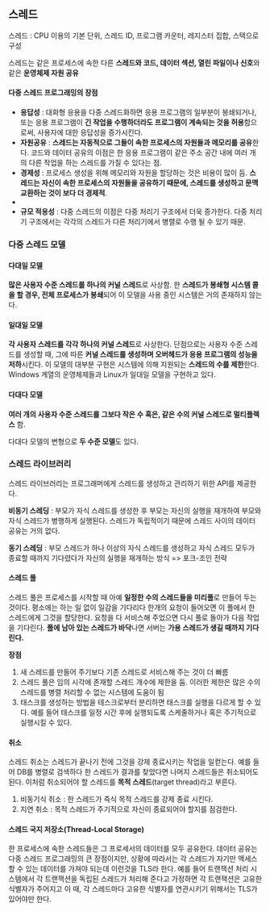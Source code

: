## 스레드

스레드 : CPU 이용의 기본 단위, 스레드 ID, 프로그램 카운터, 레지스터 집합, 스택으로 구성

스레드는 같은 프로세스에 속한 다른 **스레드와 코드, 데이터 섹션, 열린 파일이나 신호**와 같은 **운영체제 자원 공유**



#### 다중 스레드 프로그래밍의 장점

- **응답성** : 대화형 응용을 다중 스레드화하면 응용 프로그램의 일부분이 봉쇄되거나, 또는 응용 프로그램이 **긴 작업을 수행하더라도 프로그램이 계속되는 것을 허용**함으로써, 사용자에 대한 응답성을 증가시킨다.
- **자원공유** : **스레드는 자동적으로 그들이 속한 프로세스의 자원들과 메모리를 공유**한다. 코드와 데이터 공유의 이점은 한 응용 프로그램이 같은 주소 공간 내에 여러 개의 다른 작업을 하는 스레드를 가질 수 있다는 점.
- **경제성** : 프로세스 생성을 위해 메모리와 자원을 할당하는 것은 비용이 많이 듬. **스레드는 자신이 속한 프로세스의 자원들을 공유하기 때문에, 스레드를 생성하고 문맥 교환하는 것이 보다 더 경제적**.
- 
- **규모 적응성** : 다중 스레드의 이점은 다중 처리기 구조에서 더욱 증가한다. 다중 처리기 구조에서는 각각의 스레드가 다른 처리기에서 병렬로 수행 될 수 있기 때문.



### 다중 스레드 모델

#### 다대일 모델

**많은 사용자 수준 스레드를 하나의 커널 스레드**로 사상함. 한 **스레드가 봉쇄형 시스템 콜을 할 경우, 전체 프로세스가 봉쇄**되어 이 모델을 사용 중인 시스템은 거의 존재하지 않는다.



#### 일대일 모델

**각 사용자 스레드를 각각 하나의 커널 스레드**로 사상한다. 단점으로는 사용자 수준 스레드를 생성할 때, 그에 따른 **커널 스레드를 생성하며 오버헤드가 응용 프로그램의 성능을 저하**시킨다. 이 모델의 대부분 구현은 시스템에 의해 지원되는 **스레드의 수를 제한**한다. Windows 계열의 운영체제들과 Linux가 일대일 모델을 구현하고 있다.



#### 다대다 모델

**여러 개의 사용자 수준 스레드를 그보다 작은 수 혹은, 같은 수의 커널 스레드로 멀티플렉스** 함.

다대다 모델의 변형으로 **두 수준 모델**도 있다.



### 스레드 라이브러리

스레드 라이브러리는 프로그래머에게 스레드를 생성하고 관리하기 위한 API를 제공한다.

**비동기 스레딩** : 부모가 자식 스레드를 생성한 후 부모는 자신의 실행을 재개하여 부모와 자식 스레드가 병행하게 실행된다. 스레드가 독립적이기 때문에 스레드 사이의 데이터 공유는 거의 없다.

**동기 스레딩** :  부모 스레드가 하나 이상의 자식 스레드를 생성하고 자식 스레드 모두가 종료할 때까지 기다렸다가 자신의 실행을 재개하는 방식 => 포크-조인 전략



#### 스레드 풀

스레드 풀은 프로세스를 시작할 때 아예 **일정한 수의 스레드들을 미리풀**로 만들어 두는 것이다. 평소에는 하는 일 없이 일감을 기다리다 한개의 요청이 들어오면 이 풀에서 한 스레드에게 그것을 할당한다. 요청을 다 서비스해 주었으면 다시 풀로 돌아가 다음 작업을 기다린다. **풀에 남아 있는 스레드가 바닥**나면 서버는 **가용 스레드가 생길 때까지 기다린다.**



**장점**

1. 새 스레드를 만들어 주기보다 기존 스레드로 서비스해 주는 것이 더 빠름
2. 스레드 풀은 임의 시각에 존재할 스레드 개수에 제한을 둠. 이러한 제한은 많은 수의 스레드를 병렬 처리할 수 없는 시스템에 도움이 됨
3. 태스크를 생성하는 방법을 테스크로부터 분리하면 태스크를 실행을 다르게 할 수 있다. 예를 들어 태스크를 일정 시간 후에 실행되도록 스케줄하거나 혹은 주기적으로 실행시킬 수 있다.



#### 취소

스레드 취소는 스레드가 끝나기 전에 그것을 강제 종료시키는 작업을 일컫는다. 예를 들어 DB를 병렬로 검색하다 한 스레드가 결과를 찾았다면 나머지 스레드들은 취소되어도 된다. 이처럼 취소되어야 할 스레드를 **목적 스레드**(target thread)라고 부른다.

1. 비동기식 취소 : 한 스레드가 즉식 목적 스레드를 강제 종료 시킨다.
2. 지연 취소 : 목적 스레드가 주기적으로 자신이 종료되어야 할지를 점검한다.



#### 스레드 국지 저장소(Thread-Local Storage)

한 프로세스에 속한 스레드들은 그 프로세서의 데이터를 모두 공유한다. 데이터 공유는 다중 스레드 프로그래밍의 큰 장점이지만, 상황에 따라서는 각 스레드가 자기만 액세스 할 수 있는 데이터를 가져야 되는데 이런것을 TLS라 한다. 예를 들어 트랜잭션 처리 시스템에서 각 트랜잭션을 독립된 스레드가 처리해 준다고 가정하면 각 트랜잭션은 고유한 식별자가 주어지고 이 때, 각 스레드마다 고유한 식별자를 연관시키기 위해서는 TLS가 있어야만 한다.




